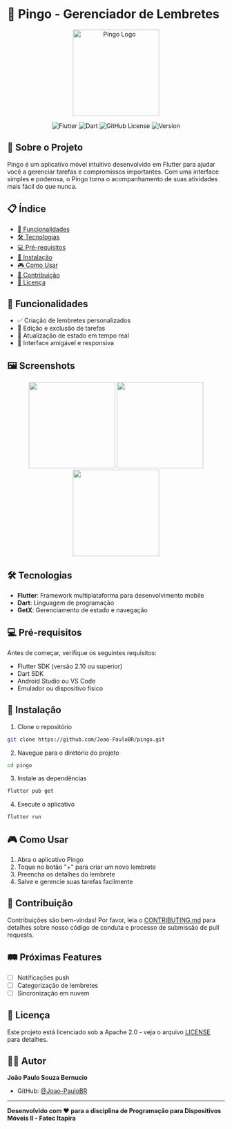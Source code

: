 # 📌 Pingo - Gerenciador de Lembretes

<div align="center">
  <img src="path/to/logo.png" alt="Pingo Logo" width="200">
  
  ![Flutter](https://img.shields.io/badge/Flutter-02569B?style=for-the-badge&logo=flutter&logoColor=white)
  ![Dart](https://img.shields.io/badge/Dart-0175C2?style=for-the-badge&logo=dart&logoColor=white)
  ![GitHub License](https://img.shields.io/github/license/Joao-PauloBR/pingo?style=for-the-badge)
  ![Version](https://img.shields.io/badge/version-1.0.0-blue.svg?style=for-the-badge)
</div>

## 🌟 Sobre o Projeto

Pingo é um aplicativo móvel intuitivo desenvolvido em Flutter para ajudar você a gerenciar tarefas e compromissos importantes. Com uma interface simples e poderosa, o Pingo torna o acompanhamento de suas atividades mais fácil do que nunca.

## 📋 Índice

- [🚀 Funcionalidades](#-funcionalidades)
- [🛠 Tecnologias](#-tecnologias)
- [💻 Pré-requisitos](#-pré-requisitos)
- [🔧 Instalação](#-instalação)
- [🎮 Como Usar](#-como-usar)
- [🤝 Contribuição](#-contribuição)
- [📄 Licença](#-licença)

## 🚀 Funcionalidades

- ✅ Criação de lembretes personalizados
- 📝 Edição e exclusão de tarefas
- 🔄 Atualização de estado em tempo real
- 📱 Interface amigável e responsiva

## 🖼️ Screenshots

<div align="center">
  <img src="path/to/screenshot1.png" width="200">
  <img src="path/to/screenshot2.png" width="200">
  <img src="path/to/screenshot3.png" width="200">
</div>

## 🛠 Tecnologias

- **Flutter**: Framework multiplataforma para desenvolvimento mobile
- **Dart**: Linguagem de programação
- **GetX**: Gerenciamento de estado e navegação

## 💻 Pré-requisitos

Antes de começar, verifique os seguintes requisitos:

- Flutter SDK (versão 2.10 ou superior)
- Dart SDK
- Android Studio ou VS Code
- Emulador ou dispositivo físico

## 🔧 Instalação

1. Clone o repositório
```bash
git clone https://github.com/Joao-PauloBR/pingo.git
```

2. Navegue para o diretório do projeto
```bash
cd pingo
```

3. Instale as dependências
```bash
flutter pub get
```

4. Execute o aplicativo
```bash
flutter run
```

## 🎮 Como Usar

1. Abra o aplicativo Pingo
2. Toque no botão "+" para criar um novo lembrete
3. Preencha os detalhes do lembrete
4. Salve e gerencie suas tarefas facilmente

## 🤝 Contribuição

Contribuições são bem-vindas! Por favor, leia o [CONTRIBUTING.md](LINK_PARA_CONTRIBUTING) para detalhes sobre nosso código de conduta e processo de submissão de pull requests.

## 🛤️ Próximas Features

- [ ] Notificações push
- [ ] Categorização de lembretes
- [ ] Sincronização em nuvem

## 📄 Licença

Este projeto está licenciado sob a Apache 2.0 - veja o arquivo [LICENSE](LICENSE) para detalhes.

## 👨‍💻 Autor

**João Paulo Souza Bernucio**
- GitHub: [@Joao-PauloBR](https://github.com/Joao-PauloBR)

---

**Desenvolvido com ❤️ para a disciplina de Programação para Dispositivos Móveis II - Fatec Itapira**
